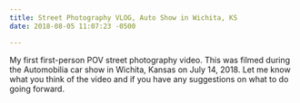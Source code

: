 ```yaml
---
title: Street Photography VLOG, Auto Show in Wichita, KS
date: 2018-08-05 11:07:23 -0500

---
```

My first first-person POV street photography video. This was filmed during the Automobilia car show in Wichita, Kansas on July 14, 2018. Let me know what you think of the video and if you have any suggestions on what to do going forward.